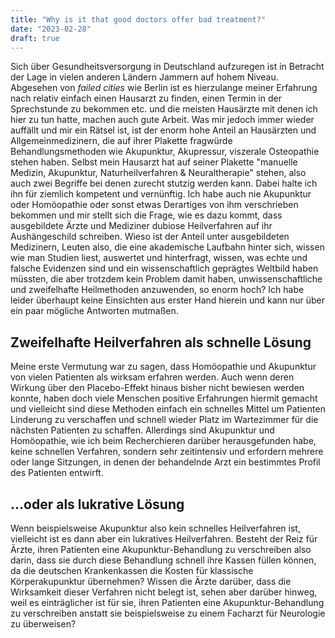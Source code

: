```yaml
---
title: "Why is it that good doctors offer bad treatment?"
date: "2023-02-28"
draft: true 
---
```


Sich über Gesundheitsversorgung in Deutschland aufzuregen ist in Betracht der Lage in vielen anderen Ländern Jammern auf hohem Niveau. Abgesehen von *failed cities* wie Berlin ist es hierzulange meiner Erfahrung nach relativ einfach einen Hausarzt zu finden, einen Termin in der Sprechstunde zu bekommen etc. und die meisten Hausärzte mit denen ich hier zu tun hatte, machen auch gute Arbeit. Was mir jedoch immer wieder auffällt und mir ein Rätsel ist, ist der enorm hohe Anteil an Hausärzten und Allgemeinmedizinern, die auf ihrer Plakette fragwürde Behandlungsmethoden wie Akupunktur, Akupressur, viszerale Osteopathie stehen haben. Selbst mein Hausarzt hat auf seiner Plakette "manuelle Medizin, Akupunktur, Naturheilverfahren & Neuraltherapie" stehen, also auch zwei Begriffe bei denen zurecht stutzig werden kann. Dabei halte ich ihn für ziemlich kompetent und vernünftig. Ich habe auch nie Akupunktur oder Homöopathie oder sonst etwas Derartiges von ihm verschrieben bekommen und mir stellt sich die Frage, wie es dazu kommt, dass ausgebildete Ärzte und Mediziner dubiose Heilverfahren auf ihr Aushängeschild schreiben. Wieso ist der Anteil unter ausgebildeten Medizinern, Leuten also, die eine akademische Laufbahn hinter sich, wissen wie man Studien liest, auswertet und hinterfragt, wissen, was echte und falsche Evidenzen sind und ein wissenschaftlich geprägtes Weltbild haben müssten, die aber trotzdem kein Problem damit haben, unwissenschaftliche und zweifelhafte Heilmethoden anzuwenden, so enorm hoch? Ich habe leider überhaupt keine Einsichten aus erster Hand hierein und kann nur über ein paar mögliche Antworten mutmaßen.

## Zweifelhafte Heilverfahren als schnelle Lösung

Meine erste Vermutung war zu sagen, dass Homöopathie und Akupunktur von vielen Patienten als wirksam erfahren werden. Auch wenn deren Wirkung über den Placebo-Effekt hinaus bisher nicht bewiesen werden konnte, haben doch viele Menschen positive Erfahrungen hiermit gemacht und vielleicht sind diese Methoden einfach ein schnelles Mittel um Patienten Linderung zu verschaffen und schnell wieder Platz im Wartezimmer für die nächsten Patienten zu schaffen. Allerdings sind Akupunktur und Homöopathie, wie ich beim Recherchieren darüber herausgefunden habe, keine schnellen Verfahren, sondern sehr zeitintensiv und erfordern mehrere oder lange Sitzungen, in denen der behandelnde Arzt ein bestimmtes Profil des Patienten entwirft.

## ...oder als lukrative Lösung

Wenn beispielsweise Akupunktur also kein schnelles Heilverfahren ist, vielleicht ist es dann aber ein lukratives Heilverfahren. Besteht der Reiz für Ärzte, ihren Patienten eine Akupunktur-Behandlung zu verschreiben also darin, dass sie durch diese Behandlung schnell ihre Kassen füllen können, da die deutschen Krankenkassen die Kosten für klassische Körperakupunktur übernehmen? Wissen die Ärzte darüber, dass die Wirksamkeit dieser Verfahren nicht belegt ist, sehen aber darüber hinweg, weil es einträglicher ist für sie, ihren Patienten eine Akupunktur-Behandlung zu verschreiben anstatt sie beispielsweise zu einem Facharzt für Neurologie zu überweisen?

## 